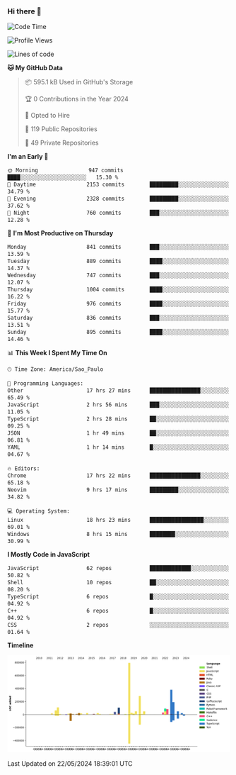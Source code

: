 ### Hi there 👋

<!--START_SECTION:waka-->
![Code Time](http://img.shields.io/badge/Code%20Time-5%2C999%20hrs%208%20mins-blue)

![Profile Views](http://img.shields.io/badge/Profile%20Views-1-blue)

![Lines of code](https://img.shields.io/badge/From%20Hello%20World%20I%27ve%20Written-2.5%20million%20lines%20of%20code-blue)

**🐱 My GitHub Data** 

> 📦 595.1 kB Used in GitHub's Storage 
 > 
> 🏆 0 Contributions in the Year 2024
 > 
> 💼 Opted to Hire
 > 
> 📜 119 Public Repositories 
 > 
> 🔑 49 Private Repositories 
 > 
**I'm an Early 🐤** 

```text
🌞 Morning                947 commits         ████░░░░░░░░░░░░░░░░░░░░░   15.30 % 
🌆 Daytime                2153 commits        █████████░░░░░░░░░░░░░░░░   34.79 % 
🌃 Evening                2328 commits        █████████░░░░░░░░░░░░░░░░   37.62 % 
🌙 Night                  760 commits         ███░░░░░░░░░░░░░░░░░░░░░░   12.28 % 
```
📅 **I'm Most Productive on Thursday** 

```text
Monday                   841 commits         ███░░░░░░░░░░░░░░░░░░░░░░   13.59 % 
Tuesday                  889 commits         ████░░░░░░░░░░░░░░░░░░░░░   14.37 % 
Wednesday                747 commits         ███░░░░░░░░░░░░░░░░░░░░░░   12.07 % 
Thursday                 1004 commits        ████░░░░░░░░░░░░░░░░░░░░░   16.22 % 
Friday                   976 commits         ████░░░░░░░░░░░░░░░░░░░░░   15.77 % 
Saturday                 836 commits         ███░░░░░░░░░░░░░░░░░░░░░░   13.51 % 
Sunday                   895 commits         ████░░░░░░░░░░░░░░░░░░░░░   14.46 % 
```


📊 **This Week I Spent My Time On** 

```text
🕑︎ Time Zone: America/Sao_Paulo

💬 Programming Languages: 
Other                    17 hrs 27 mins      ████████████████░░░░░░░░░   65.49 % 
JavaScript               2 hrs 56 mins       ███░░░░░░░░░░░░░░░░░░░░░░   11.05 % 
TypeScript               2 hrs 28 mins       ██░░░░░░░░░░░░░░░░░░░░░░░   09.25 % 
JSON                     1 hr 49 mins        ██░░░░░░░░░░░░░░░░░░░░░░░   06.81 % 
YAML                     1 hr 14 mins        █░░░░░░░░░░░░░░░░░░░░░░░░   04.67 % 

🔥 Editors: 
Chrome                   17 hrs 22 mins      ████████████████░░░░░░░░░   65.18 % 
Neovim                   9 hrs 17 mins       █████████░░░░░░░░░░░░░░░░   34.82 % 

💻 Operating System: 
Linux                    18 hrs 23 mins      █████████████████░░░░░░░░   69.01 % 
Windows                  8 hrs 15 mins       ████████░░░░░░░░░░░░░░░░░   30.99 % 
```

**I Mostly Code in JavaScript** 

```text
JavaScript               62 repos            █████████████░░░░░░░░░░░░   50.82 % 
Shell                    10 repos            ██░░░░░░░░░░░░░░░░░░░░░░░   08.20 % 
TypeScript               6 repos             █░░░░░░░░░░░░░░░░░░░░░░░░   04.92 % 
C++                      6 repos             █░░░░░░░░░░░░░░░░░░░░░░░░   04.92 % 
CSS                      2 repos             ░░░░░░░░░░░░░░░░░░░░░░░░░   01.64 % 
```



**Timeline**

![Lines of Code chart](https://raw.githubusercontent.com/jampow/jampow/master/assets/bar_graph.png)


 Last Updated on 22/05/2024 18:39:01 UTC
<!--END_SECTION:waka-->
